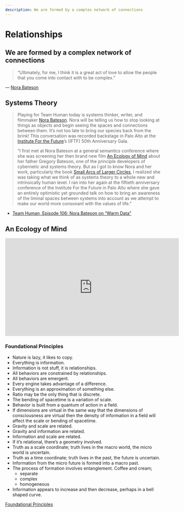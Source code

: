 ```yaml
---
description: We are formed by a complex network of connections
---
```


# Relationships

## We are formed by a complex network of connections

> “Ultimately, for me, I think it is a great act of love to allow the people that you come into contact with to be complex.”

— [Nora Bateson](https://twitter.com/bauhouse/status/1234796985246347264?s=20)

## Systems Theory

> Playing for Team Human today is systems thinker, writer, and filmmaker [Nora Bateson](https://norabateson.wordpress.com/). Nora will be telling us how to stop looking at things as objects and begin seeing the spaces and connections between them. It’s not too late to bring our species back from the brink! This conversation was recorded backstage in Palo Alto at the [Institute For the Future](http://www.iftf.org/home/)’s (IFTF) 50th Anniversary Gala.
>
> “I first met at Nora Bateson at a general semantics conference where she was screening her then brand new film [An Ecology of Mind](http://www.anecologyofmind.com/) about her father Gregory Bateson, one of the principle developers of cybernetic and systems theory. But as I got to know Nora and her work, particularly the book [Small Arcs of Larger Circles](https://www.amazon.com/Small-Arcs-Larger-Circles-Patterns/dp/1909470961), I realized she was taking what we think of as systems theory to a whole new and intrinsically human level. I ran into her again at the fiftieth anniversary conference of the Institute For the Future in Palo Alto where she gave an entirely optimistic yet grounded talk on how to bring an awareness of the liminal spaces between systems into account as we attempt to make our world more consonant with the values of life.”

- [Team Human, Episode 106: Nora Bateson on “Warm Data”](https://teamhuman.fm/episodes/ep-106-nora-bateson-warm-data/)

## An Ecology of Mind

<iframe width="560" height="315" src="https://www.youtube.com/embed/vnL0ZB1SzZY" frameborder="0" allow="accelerometer; autoplay; encrypted-media; gyroscope; picture-in-picture" allowfullscreen></iframe>

### Foundational Principles

- Nature is lazy, it likes to copy.
- Everything is information.
- Information is not stuff, it is relationships.
- All behaviors are constrained by relationships.
- All behaviors are emergent.
- Every engine takes advantage of a difference.
- Everything is an approximation of something else.
- Ratio may be the only thing that is discrete.
- The bending of spacetime is a variation of scale.
- Behavior is built from a quantum of action in a field.
- If dimensions are virtual in the same way that the dimensions of consciousness are virtual then the density of information in a field will affect the scale or bending of spacetime.
- Gravity and scale are related.
- Gravity and information are related.
- Information and scale are related.
- If it’s relational, there’s a geometry involved.
- Truth as a scale coordinate; truth lives in the macro world, the micro world is uncertain.
- Truth as a time coordinate; truth lives in the past, the future is uncertain.
- Information from the micro future is formed into a macro past.
- The process of formation involves entanglement. Coffee and cream;
    - separate
    - complex
    - homogeneous
- Information appears to increase and then decrease, perhaps in a bell shaped curve.

[Foundational Principles](https://www.youtube.com/watch?v=vnL0ZB1SzZY&lc=UgwRdfOgWEOLKNhNeR54AaABAg)
